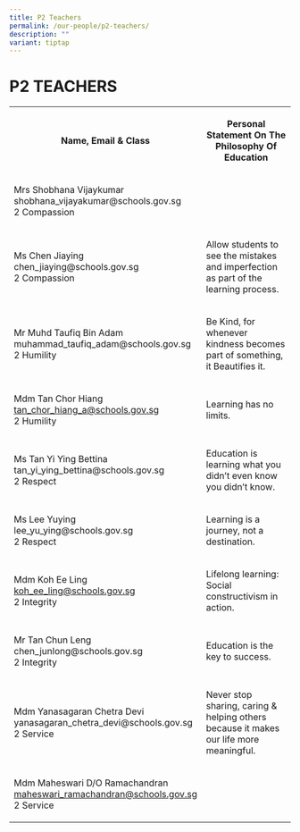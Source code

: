 ```yaml
---
title: P2 Teachers
permalink: /our-people/p2-teachers/
description: ""
variant: tiptap
---
```

<h1><strong>P2 TEACHERS</strong></h1>
<table style="minWidth: 50px">
<colgroup>
<col>
<col>
</colgroup>
<tbody>
<tr>
<th rowspan="1" colspan="1">
<p>Name, Email &amp; Class</p>
</th>
<th rowspan="1" colspan="1">
<p>Personal Statement On The Philosophy Of Education</p>
</th>
</tr>
<tr>
<td rowspan="1" colspan="1">
<p>Mrs Shobhana Vijaykumar
<br><a rel="noopener noreferrer nofollow" target="_blank">shobhana_vijayakumar@schools.gov.sg</a>
<br>2 Compassion</p>
</td>
<td rowspan="1" colspan="1">
<p></p>
</td>
</tr>
<tr>
<td rowspan="1" colspan="1">
<p>Ms Chen Jiaying
<br><a rel="noopener noreferrer nofollow" target="_blank">chen_jiaying@schools.gov.sg</a>
<br>2 Compassion</p>
</td>
<td rowspan="1" colspan="1">
<p>Allow students to see the mistakes and imperfection as part of the learning
process.</p>
</td>
</tr>
<tr>
<td rowspan="1" colspan="1">
<p>Mr Muhd Taufiq Bin Adam
<br><a rel="noopener noreferrer nofollow" target="_blank">muhammad_taufiq_adam@schools.gov.sg</a>
<br>2 Humility</p>
</td>
<td rowspan="1" colspan="1">
<p>Be Kind, for whenever kindness becomes part of something, it Beautifies
it.</p>
</td>
</tr>
<tr>
<td rowspan="1" colspan="1">
<p>Mdm Tan Chor Hiang
<br><a href="mailto:tan_chor_hiang_a@schools.gov.sg" rel="noopener noreferrer nofollow" target="_blank">tan_chor_hiang_a@schools.gov.sg</a>
<br>2 Humility</p>
</td>
<td rowspan="1" colspan="1">
<p>Learning has no limits.</p>
</td>
</tr>
<tr>
<td rowspan="1" colspan="1">
<p>Ms Tan Yi Ying Bettina
<br><a rel="noopener noreferrer nofollow" target="_blank">tan_yi_ying_bettina@schools.gov.sg</a>
<br>2 Respect</p>
</td>
<td rowspan="1" colspan="1">
<p>Education is learning what you didn’t even know you didn’t know.</p>
</td>
</tr>
<tr>
<td rowspan="1" colspan="1">
<p>Ms Lee Yuying
<br><a rel="noopener noreferrer nofollow" target="_blank">lee_yu_ying@schools.gov.sg</a>
<br>2 Respect</p>
</td>
<td rowspan="1" colspan="1">
<p>Learning is a journey, not a destination.</p>
</td>
</tr>
<tr>
<td rowspan="1" colspan="1">
<p>Mdm Koh Ee Ling
<br><a href="mailto:koh_ee_ling@schools.gov.sg" rel="noopener noreferrer nofollow" target="_blank">koh_ee_ling@schools.gov.sg</a>
<br>2 Integrity</p>
</td>
<td rowspan="1" colspan="1">
<p>Lifelong learning: Social constructivism in action.</p>
</td>
</tr>
<tr>
<td rowspan="1" colspan="1">
<p>Mr Tan Chun Leng
<br><a rel="noopener noreferrer nofollow" target="_blank">chen_junlong@schools.gov.sg</a>
<br>2 Integrity</p>
</td>
<td rowspan="1" colspan="1">
<p>Education is the key to success.</p>
</td>
</tr>
<tr>
<td rowspan="1" colspan="1">
<p>Mdm Yanasagaran Chetra Devi
<br><a rel="noopener noreferrer nofollow" target="_blank">yanasagaran_chetra_devi@schools.gov.sg</a>
<br>2 Service</p>
</td>
<td rowspan="1" colspan="1">
<p>Never stop sharing, caring &amp; helping others because it makes our life
more meaningful.</p>
</td>
</tr>
<tr>
<td rowspan="1" colspan="1">
<p>Mdm Maheswari D/O Ramachandran
<br><a href="mailto:maheswari_ramachandran@schools.gov.sg" rel="noopener noreferrer nofollow" target="_blank">maheswari_ramachandran@schools.gov.sg</a>
<br>2 Service</p>
</td>
<td rowspan="1" colspan="1">
<p></p>
</td>
</tr>
</tbody>
</table>
<p></p>